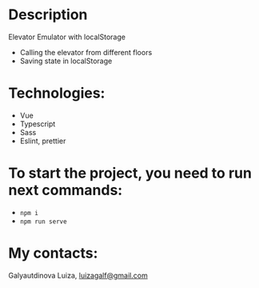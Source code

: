 # Description

Elevator Emulator with localStorage

- Calling the elevator from different floors
- Saving state in localStorage

# Technologies:

- Vue
- Typescript
- Sass
- Eslint, prettier

# To start the project, you need to run next commands:

- `npm i`
- `npm run serve`

# My contacts:

Galyautdinova Luiza, luizagalf@gmail.com
